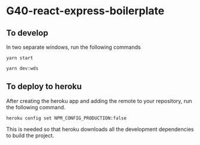 # G40-react-express-boilerplate

## To develop

In two separate windows, run the following commands

```shell
yarn start
```

```shell
yarn dev:wds
```


## To deploy to heroku

After creating the heroku app and adding the remote to your repository, run the following command.

```shell
heroku config set NPM_CONFIG_PRODUCTION:false
```

This is needed so that heroku downloads all the development dependencies to build the project.
